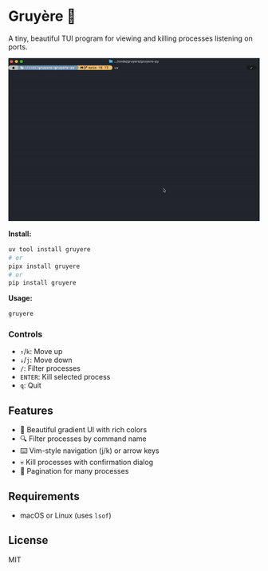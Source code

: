 # Gruyère 🧀

A tiny, beautiful TUI program for viewing and killing processes listening on ports.

![Gruyère Screenshot](gruyere.gif)

**Install:**
```bash
uv tool install gruyere
# or
pipx install gruyere
# or
pip install gruyere
```

**Usage:**
```bash
gruyere
```

### Controls

- `↑`/`k`: Move up
- `↓`/`j`: Move down
- `/`: Filter processes
- `ENTER`: Kill selected process
- `q`: Quit

## Features

- 🎨 Beautiful gradient UI with rich colors
- 🔍 Filter processes by command name
- ⌨️ Vim-style navigation (j/k) or arrow keys
- 💀 Kill processes with confirmation dialog
- 📄 Pagination for many processes

## Requirements

- macOS or Linux (uses `lsof`)

## License

MIT
